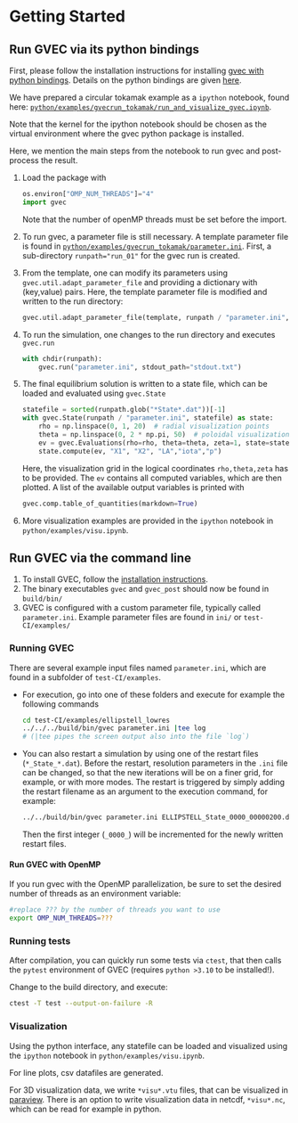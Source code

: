 # Getting Started

## Run GVEC via its python bindings

First, please follow the installation instructions for installing  [gvec with python bindings](install.md). Details on the python bindings are given [here](python.md).

We have prepared a circular tokamak example as a `ipython` notebook, found here: [`python/examples/gvecrun_tokamak/run_and_visualize_gvec.ipynb`](https://gitlab.mpcdf.mpg.de/gvec-group/gvec/-/blob/develop/python/examples/gvecrun_tokamak/run_and_visualize_gvec.ipynb).


Note that the kernel for the ipython notebook should be chosen as the virtual environment where the gvec python package is installed.

Here, we mention the main steps from the notebook to run gvec and post-process the result.
1.  Load the package with
    ```python
    os.environ["OMP_NUM_THREADS"]="4"
    import gvec
    ```
    Note that the number of openMP threads must be set before the import.

1.  To run gvec, a parameter file is still necessary.
    A template parameter file is found in [`python/examples/gvecrun_tokamak/parameter.ini`](https://gitlab.mpcdf.mpg.de/gvec-group/gvec/-/blob/develop/python/examples/gvecrun_tokamak/parameter.ini).
    First, a sub-directory `runpath="run_01"` for the gvec run is created.

1.  From the template, one can modify its parameters using `gvec.util.adapt_parameter_file` and providing a dictionary with (key,value) pairs.
    Here, the template parameter file is modified and written to the run directory:
    ```python
    gvec.util.adapt_parameter_file(template, runpath / "parameter.ini", **params)
    ```
1.  To run the simulation, one changes to the run directory and executes `gvec.run`
    ```python
    with chdir(runpath):
        gvec.run("parameter.ini", stdout_path="stdout.txt")
    ```
1.  The final equilibrium solution is written to a state file, which can be loaded and evaluated using `gvec.State`
    ```python
    statefile = sorted(runpath.glob("*State*.dat"))[-1]
    with gvec.State(runpath / "parameter.ini", statefile) as state:
        rho = np.linspace(0, 1, 20)  # radial visualization points
        theta = np.linspace(0, 2 * np.pi, 50)  # poloidal visualization points
        ev = gvec.Evaluations(rho=rho, theta=theta, zeta=1, state=state)
        state.compute(ev, "X1", "X2", "LA","iota","p")
    ```
    Here, the visualization grid in the logical coordinates `rho,theta,zeta` has to be provided. The `ev` contains all computed variables, which are then plotted. A list of the available output variables is printed with
    ```python
    gvec.comp.table_of_quantities(markdown=True)
    ```

1. More visualization examples are provided in the `ipython` notebook in `python/examples/visu.ipynb`.

## Run GVEC via the command line

1) To install GVEC, follow the [installation instructions](install).
2) The binary executables `gvec` and `gvec_post` should now be found in `build/bin/`
3) GVEC is configured with a custom parameter file, typically called `parameter.ini`.
Example parameter files are found in `ini/` or `test-CI/examples/`

### Running GVEC

There are several example input files named `parameter.ini`, which are found in a subfolder of `test-CI/examples`.

*   For execution, go into one of these folders and execute for example the following commands
    ```bash
    cd test-CI/examples/ellipstell_lowres
    ../../../build/bin/gvec parameter.ini |tee log
    # (|tee pipes the screen output also into the file `log`)
    ```
*   You can also restart a simulation by using one of the restart files (`*_State_*.dat`).
    Before the restart, resolution parameters in the `.ini` file can be changed, so that the new iterations will be on a finer grid, for example, or with more modes. The restart is triggered by simply adding the restart filename as an argument to the execution command, for example:
    ```bash
    ../../build/bin/gvec parameter.ini ELLIPSTELL_State_0000_00000200.dat |tee log
    ```
    Then the first integer (`_0000_`) will be incremented for the newly written restart files.

#### Run GVEC with OpenMP

If you run gvec with the OpenMP parallelization, be sure to set the desired number of threads as an environment variable:
   ```bash
   #replace ??? by the number of threads you want to use
   export OMP_NUM_THREADS=???
   ```

### Running tests

After compilation, you can quickly run some tests via `ctest`, that then calls the `pytest` environment of GVEC (requires `python >3.10` to be installed!).

Change to the build directory, and execute:
```bash
ctest -T test --output-on-failure -R
```

### Visualization

Using the python interface, any statefile can be loaded and visualized using the `ipython` notebook in `python/examples/visu.ipynb`.

For line plots, csv datafiles are generated.

For 3D visualization data, we write `*visu*.vtu` files, that can be visualized in [paraview](https://www.paraview.org). There is an option to write visualization data in netcdf, `*visu*.nc`, which can be read for example in python.

